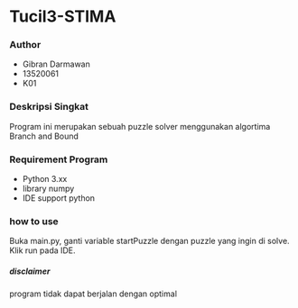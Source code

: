 # Tucil3-STIMA

### Author
- Gibran Darmawan
- 13520061
- K01

### Deskripsi Singkat

Program ini merupakan sebuah puzzle solver menggunakan algortima Branch and Bound

### Requirement Program

- Python 3.xx 
- library numpy
- IDE support python

### how to use

Buka main.py, ganti variable startPuzzle dengan puzzle yang ingin di solve. Klik run pada IDE.

##### disclaimer
program tidak dapat berjalan dengan optimal
